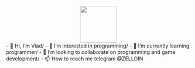 <div id="header" align="center">
  <img src="https://i.gifer.com/7xxz.gif" width="100"/>
</div>
- 👋 Hi, I’m Vlad/
- 👀 I’m interested in programming/
- 🌱 I’m currently learning programmer/
- 💞️ I’m looking to collaborate on programming and game development/
- 📫 How to reach me telegram @ZELLOIN


